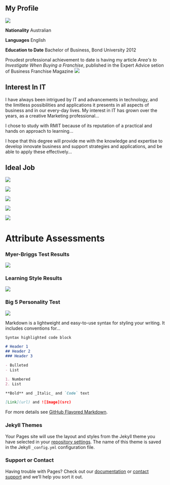 ## My Profile
![](https://media.licdn.com/dms/image/C5103AQGxZWkZQMuCFA/profile-displayphoto-shrink_200_200/0?e=1565827200&v=beta&t=TCmpZUi6ELPV3VEc2RVw-hHh9TR_vBUm45ibz4nOANA)

**Nationality** Australian

**Languages** English

**Education to Date** Bachelor of Business, Bond University 2012 

Proudest professional achievement to date is having my article _Area's to Investigate When Buying a Franchise_, published in the Expert Advice setion of Business Franchise Magazine
![](https://github.com/bobbiecole/Bobbie-Cole/blob/master/mag%20cover%20and%20article.png?raw=true)



## Interest In IT

I have always been intrigued by IT and advancements in technology, and the limitless possibilities and applications it presents in all aspects of business and in our every-day lives. My interest in IT has grown over the years, as a creative Marketing professional...

I chose to study with RMIT because of its reputation of a practical and hands on approach to learning...

I hope that this degree will provide me with the knowledge and expertise to develop innovate business and support strategies and applications, and be able to apply these effectively...

## Ideal Job
[](https://www.seek.com.au/job/39236114?type=standout&searchrequesttoken=27e84c42-85cd-4a28-8dad-84c7c8b7ca07)

![](https://github.com/bobbiecole/Bobbie-Cole/blob/master/xero%20title.PNG?raw=true)

![](https://github.com/bobbiecole/Bobbie-Cole/blob/master/Xero2.PNG?raw=true)

![](https://github.com/bobbiecole/Bobbie-Cole/blob/master/Xero3.PNG?raw=true)

![](https://github.com/bobbiecole/Bobbie-Cole/blob/master/Xero4.PNG?raw=true)

![](https://github.com/bobbiecole/Bobbie-Cole/blob/master/Xero5.PNG?raw=true)


# Attribute Assessments

### Myer-Briggs Test Results

![](https://github.com/bobbiecole/Bobbie-Cole/blob/master/Myer%20Briggs%20Test.PNG?raw=true)

### Learning Style Results

![](https://github.com/bobbiecole/Bobbie-Cole/blob/master/Learning%20Style%20chart.png?raw=true)

### Big 5 Personality Test

![](https://github.com/bobbiecole/Bobbie-Cole/blob/master/Big5.png?raw=true)

Markdown is a lightweight and easy-to-use syntax for styling your writing. It includes conventions for...

```markdown
Syntax highlighted code block

# Header 1
## Header 2
### Header 3

- Bulleted
- List

1. Numbered
2. List

**Bold** and _Italic_ and `Code` text

[Link](url) and ![Image](src)
```

For more details see [GitHub Flavored Markdown](https://guides.github.com/features/mastering-markdown/).

### Jekyll Themes

Your Pages site will use the layout and styles from the Jekyll theme you have selected in your [repository settings](https://github.com/bobbiecole/cole.assessment1/settings). The name of this theme is saved in the Jekyll `_config.yml` configuration file.

### Support or Contact

Having trouble with Pages? Check out our [documentation](https://help.github.com/categories/github-pages-basics/) or [contact support](https://github.com/contact) and we’ll help you sort it out.
